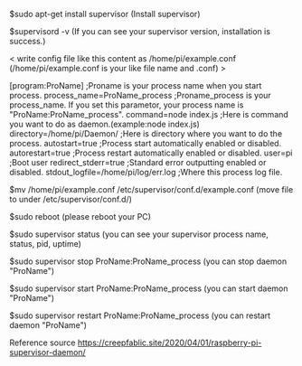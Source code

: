 
$sudo apt-get install supervisor
(Install supervisor)


$supervisord -v
(If you can see your supervisor version, installation is success.)


< write config file like this content as /home/pi/example.conf (/home/pi/example.conf is your like file name 
and .conf) >

[program:ProName] ;Proname is your process name when you start process.
process_name=ProName_process ;Proname_process is your process_name. If you set this parametor, your process name 
is "ProName:ProName_process".
command=node index.js ;Here is command you want to do as daemon.(example:node index.js)
directory=/home/pi/Daemon/ ;Here is directory where you want to do the process.
autostart=true ;Process start automatically enabled or disabled.
autorestart=true ;Process restart automatically enabled or disabled.
user=pi ;Boot user
redirect_stderr=true ;Standard error outputting enabled or disabled.
stdout_logfile=/home/pi/log/err.log ;Where this process log file.


$mv  /home/pi/example.conf /etc/supervisor/conf.d/example.conf
(move file to under /etc/supervisor/conf.d/)


$sudo reboot
(please reboot your PC)


$sudo supervisor status
(you can see your supervisor process name, status, pid, uptime)


$sudo supervisor stop ProName:ProName_process
(you can stop daemon "ProName")


$sudo supervisor start ProName:ProName_process
(you can start daemon "ProName")


$sudo supervisor restart ProName:ProName_process
(you can restart daemon "ProName")


Reference source https://creepfablic.site/2020/04/01/raspberry-pi-supervisor-daemon/
